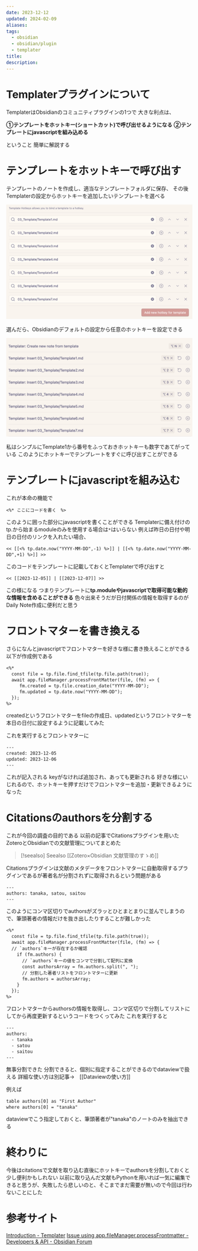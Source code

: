```yaml
---
date: 2023-12-12
updated: 2024-02-09
aliases: 
tags:
  - obsidian
  - obsidian/plugin
  - templater
title: 
description:
---
```


# Templaterプラグインについて

TemplaterはObsidianのコミュニティプラグインの1つで
大きな利点は、

**①テンプレートをホットキー(ショートカット)で呼び出せるようになる**
**②テンプレートにjavascriptを組み込める**

ということ
簡単に解説する

# テンプレートをホットキーで呼び出す

テンプレートのノートを作成し、適当なテンプレートフォルダに保存、
その後Templaterの設定からホットキーを追加したいテンプレートを選べる

![Pasted image 20231206080931.png](Pasted%20image%2020231206080931.png)

選んだら、Obsidianのデフォルトの設定から任意のホットキーを設定できる

![Pasted image 20231206081504.png](Pasted%20image%2020231206081504.png)

私はシンプルにTemplate1から番号をふっておきホットキーも数字であてがっている
このようにホットキーでテンプレートをすぐに呼び出すことができる

# テンプレートにjavascriptを組み込む

これが本命の機能で

```
<%* ここにコードを書く　%>
```

このように囲った部分にjavascriptを書くことができる
Templaterに備え付けのtp.から始まるmoduleのみを使用する場合は`*`はいらない
例えば昨日の日付や明日の日付のリンクを入れたい場合、

```
<< [[<% tp.date.now("YYYY-MM-DD",-1) %>]] | [[<% tp.date.now("YYYY-MM-DD",+1) %>]] >>
```

このコードをテンプレートに記載しておくとTemplaterで呼び出すと

```
<< [[2023-12-05]] | [[2023-12-07]] >>
```

この様になる
つまりテンプレートに**tp.moduleやjavascriptで取得可能な動的な情報を含めることができる**
色々出来そうだが日付関係の情報を取得するのがDaily Note作成に便利だと思う

# フロントマターを書き換える

さらになんとjavascriptでフロントマターを好きな様に書き換えることができる
以下が作成例である

```
<%*
  const file = tp.file.find_tfile(tp.file.path(true));
  await app.fileManager.processFrontMatter(file, (fm) => {
	 fm.created = tp.file.creation_date("YYYY-MM-DD");
	 fm.updated = tp.date.now("YYYY-MM-DD");
  });
%>
```

createdというフロントマターをfileの作成日、updatedというフロントマターを本日の日付に設定するように記載してみた

これを実行するとフロントマターに

```
---
created: 2023-12-05
updated: 2023-12-06
---
```

これが記入される
keyがなければ追加され、あっても更新される
好きな様にいじれるので、ホットキーを押すだけでフロントマターを追加・更新できるようになった

# Citationsのauthorsを分割する

これが今回の調査の目的である
以前の記事でCitationsプラグインを用いたZoteroとObsidianでの文献管理についてまとめた

> [!seealso] Seealso
> [[Zotero×Obsidian 文献管理のすゝめ]]

Citationsプラグインは文献のメタデータをフロントマターに自動取得するプラグインであるが著者名が分割されずに取得されるという問題がある

```
---
authors: tanaka, satou, saitou
---
```

このようにコンマ区切りでauthorsがズラッとひとまとまりに並んでしまうので、筆頭著者の情報だけを抜き出したりすることが難しかった

```
<%*
  const file = tp.file.find_tfile(tp.file.path(true));
  await app.fileManager.processFrontMatter(file, (fm) => {
  // `authors`キーが存在するか確認
    if (fm.authors) {
      // `authors`キーの値をコンマで分割して配列に変換
      const authorsArray = fm.authors.split(", ");
      // 分割した著者リストをフロントマターに更新
      fm.authors = authorsArray;
    }
  });
%>
```

フロントマターからauthorsの情報を取得し、コンマ区切りで分割してリストにしてから再度更新するというコードをつくってみた
これを実行すると

```
---
authors:
  - tanaka
  - satou
  - saitou
---
```

無事分割できた
分割できると、個別に指定することができるのでdataviewで扱える
詳細な使い方は別記事→　[[Dataviewの使い方]]

例えば

```
table authors[0] as "First Author"
where authors[0] = "tanaka" 
```

dataviewでこう指定しておくと、筆頭著者が"tanaka"のノートのみを抽出できる

# 終わりに

今後はcitationsで文献を取り込む直後にホットキーでauthorsを分割しておくと少し便利かもしれない
以前に取り込んだ文献もPythonを用いれば一気に編集できると思うが、失敗したら悲しいのと、そこまでまだ需要が無いので今回は行わないことにした

# 参考サイト

[Introduction - Templater](https://silentvoid13.github.io/Templater/introduction.html)
[Issue using app.fileManager.processFrontmatter - Developers & API - Obsidian Forum](https://forum.obsidian.md/t/issue-using-app-filemanager-processfrontmatter/51233/6)
